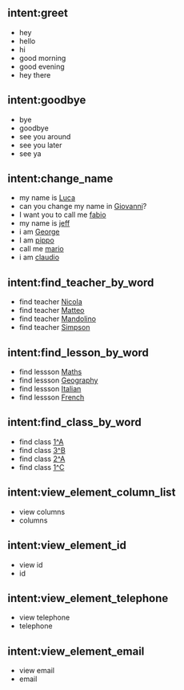 ## intent:greet
- hey
- hello
- hi
- good morning
- good evening
- hey there

## intent:goodbye
- bye
- goodbye
- see you around
- see you later
- see ya

## intent:change_name
- my name is [Luca](user_name)
- can you change my name in [Giovanni](user_name)?
- I want you to call me [fabio](user_name)
- my name is [jeff](user_name)
- i am [George](user_name)
- I am [pippo](user_name)
- call me [mario](user_name)
- i am [claudio](user_name)

## intent:find_teacher_by_word
- find teacher [Nicola](word)
- find teacher [Matteo](word)
- find teacher [Mandolino](word)
- find teacher [Simpson](word)

## intent:find_lesson_by_word
- find lessson [Maths](word)
- find lessson [Geography](word)
- find lessson [Italian](word)
- find lessson [French](word)

## intent:find_class_by_word
- find class [1^A](word)
- find class [3^B](word)
- find class [2^A](word)
- find class [1^C](word)

## intent:view_element_column_list
- view columns
- columns

## intent:view_element_id
- view id
- id

## intent:view_element_telephone
- view telephone
- telephone

## intent:view_element_email
- view email
- email


